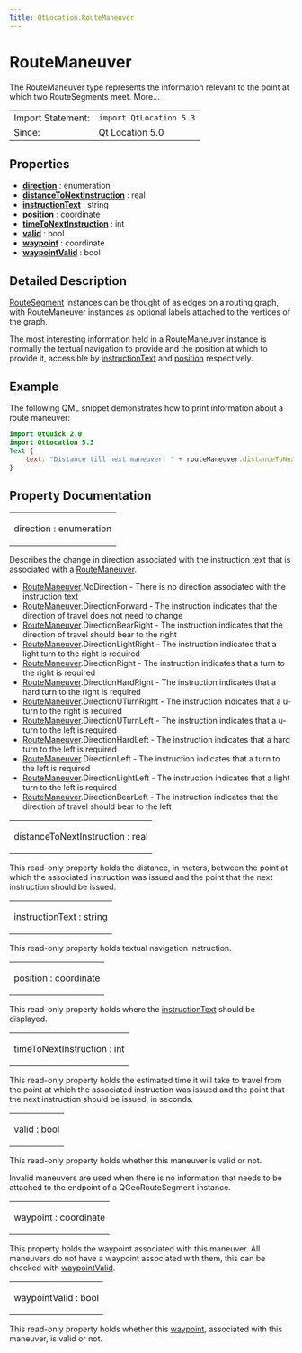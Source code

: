 ```yaml
---
Title: QtLocation.RouteManeuver
---
```

        
RouteManeuver
=============

<span class="subtitle"></span>
The RouteManeuver type represents the information relevant to the point at which two RouteSegments meet. More...

|                   |                         |
|-------------------|-------------------------|
| Import Statement: | `import QtLocation 5.3` |
| Since:            | Qt Location 5.0         |

<span id="properties"></span>
Properties
----------

-   ****[direction](#direction-prop)**** : enumeration
-   ****[distanceToNextInstruction](#distanceToNextInstruction-prop)**** : real
-   ****[instructionText](#instructionText-prop)**** : string
-   ****[position](#position-prop)**** : coordinate
-   ****[timeToNextInstruction](#timeToNextInstruction-prop)**** : int
-   ****[valid](#valid-prop)**** : bool
-   ****[waypoint](#waypoint-prop)**** : coordinate
-   ****[waypointValid](#waypointValid-prop)**** : bool

<span id="details"></span>
Detailed Description
--------------------

[RouteSegment](../QtLocation.RouteSegment.md) instances can be thought of as edges on a routing graph, with RouteManeuver instances as optional labels attached to the vertices of the graph.

The most interesting information held in a RouteManeuver instance is normally the textual navigation to provide and the position at which to provide it, accessible by [instructionText](#instructionText-prop) and [position](#position-prop) respectively.

<span id="example"></span>
Example
-------

The following QML snippet demonstrates how to print information about a route maneuver:

``` qml
import QtQuick 2.0
import QtLocation 5.3
Text {
    text: "Distance till next maneuver: " + routeManeuver.distanceToNextInstruction + " meters, estimated time: " + routeManeuver.timeToNextInstruction + " seconds."
}
```

Property Documentation
----------------------

<table>
<colgroup>
<col width="100%" />
</colgroup>
<tbody>
<tr class="odd">
<td><p><span id="direction-prop"></span><span class="name">direction</span> : <span class="type">enumeration</span></p></td>
</tr>
</tbody>
</table>

Describes the change in direction associated with the instruction text that is associated with a [RouteManeuver](index.html).

-   [RouteManeuver](index.html).NoDirection - There is no direction associated with the instruction text
-   [RouteManeuver](index.html).DirectionForward - The instruction indicates that the direction of travel does not need to change
-   [RouteManeuver](index.html).DirectionBearRight - The instruction indicates that the direction of travel should bear to the right
-   [RouteManeuver](index.html).DirectionLightRight - The instruction indicates that a light turn to the right is required
-   [RouteManeuver](index.html).DirectionRight - The instruction indicates that a turn to the right is required
-   [RouteManeuver](index.html).DirectionHardRight - The instruction indicates that a hard turn to the right is required
-   [RouteManeuver](index.html).DirectionUTurnRight - The instruction indicates that a u-turn to the right is required
-   [RouteManeuver](index.html).DirectionUTurnLeft - The instruction indicates that a u-turn to the left is required
-   [RouteManeuver](index.html).DirectionHardLeft - The instruction indicates that a hard turn to the left is required
-   [RouteManeuver](index.html).DirectionLeft - The instruction indicates that a turn to the left is required
-   [RouteManeuver](index.html).DirectionLightLeft - The instruction indicates that a light turn to the left is required
-   [RouteManeuver](index.html).DirectionBearLeft - The instruction indicates that the direction of travel should bear to the left

<table>
<colgroup>
<col width="100%" />
</colgroup>
<tbody>
<tr class="odd">
<td><p><span id="distanceToNextInstruction-prop"></span><span class="name">distanceToNextInstruction</span> : <span class="type">real</span></p></td>
</tr>
</tbody>
</table>

This read-only property holds the distance, in meters, between the point at which the associated instruction was issued and the point that the next instruction should be issued.

<table>
<colgroup>
<col width="100%" />
</colgroup>
<tbody>
<tr class="odd">
<td><p><span id="instructionText-prop"></span><span class="name">instructionText</span> : <span class="type">string</span></p></td>
</tr>
</tbody>
</table>

This read-only property holds textual navigation instruction.

<table>
<colgroup>
<col width="100%" />
</colgroup>
<tbody>
<tr class="odd">
<td><p><span id="position-prop"></span><span class="name">position</span> : <span class="type">coordinate</span></p></td>
</tr>
</tbody>
</table>

This read-only property holds where the [instructionText](#instructionText-prop) should be displayed.

<table>
<colgroup>
<col width="100%" />
</colgroup>
<tbody>
<tr class="odd">
<td><p><span id="timeToNextInstruction-prop"></span><span class="name">timeToNextInstruction</span> : <span class="type">int</span></p></td>
</tr>
</tbody>
</table>

This read-only property holds the estimated time it will take to travel from the point at which the associated instruction was issued and the point that the next instruction should be issued, in seconds.

<table>
<colgroup>
<col width="100%" />
</colgroup>
<tbody>
<tr class="odd">
<td><p><span id="valid-prop"></span><span class="name">valid</span> : <span class="type">bool</span></p></td>
</tr>
</tbody>
</table>

This read-only property holds whether this maneuver is valid or not.

Invalid maneuvers are used when there is no information that needs to be attached to the endpoint of a QGeoRouteSegment instance.

<table>
<colgroup>
<col width="100%" />
</colgroup>
<tbody>
<tr class="odd">
<td><p><span id="waypoint-prop"></span><span class="name">waypoint</span> : <span class="type">coordinate</span></p></td>
</tr>
</tbody>
</table>

This property holds the waypoint associated with this maneuver. All maneuvers do not have a waypoint associated with them, this can be checked with [waypointValid](#waypointValid-prop).

<table>
<colgroup>
<col width="100%" />
</colgroup>
<tbody>
<tr class="odd">
<td><p><span id="waypointValid-prop"></span><span class="name">waypointValid</span> : <span class="type">bool</span></p></td>
</tr>
</tbody>
</table>

This read-only property holds whether this [waypoint](#waypoint-prop), associated with this maneuver, is valid or not.

